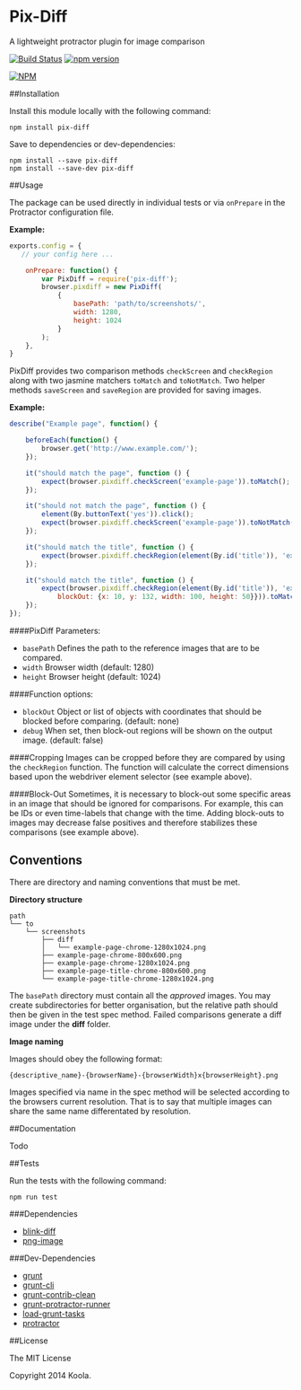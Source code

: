 Pix-Diff
==========

A lightweight protractor plugin for image comparison

[![Build Status](https://travis-ci.org/koola/pix-diff.svg)](https://travis-ci.org/koola/pix-diff)
[![npm version](https://badge.fury.io/js/pix-diff.svg)](http://badge.fury.io/js/pix-diff)

[![NPM](https://nodei.co/npm/pix-diff.png)](https://nodei.co/npm/pix-diff/)

##Installation

Install this module locally with the following command:
```shell
npm install pix-diff
```

Save to dependencies or dev-dependencies:
```shell
npm install --save pix-diff
npm install --save-dev pix-diff
```

##Usage

The package can be used directly in individual tests or via ```onPrepare``` in the Protractor configuration file.

**Example:**
```javascript
exports.config = {
   // your config here ...

    onPrepare: function() {
        var PixDiff = require('pix-diff');
        browser.pixdiff = new PixDiff(
            {
                basePath: 'path/to/screenshots/',
                width: 1280,
                height: 1024
            }
        );
    },
}
```

PixDiff provides two comparison methods ```checkScreen``` and ```checkRegion``` along with two jasmine matchers ```toMatch``` and ```toNotMatch```. Two helper methods ```saveScreen``` and ```saveRegion``` are provided for saving images.

**Example:**
```javascript
describe("Example page", function() {

    beforeEach(function() {
        browser.get('http://www.example.com/');
    });

    it("should match the page", function () {
        expect(browser.pixdiff.checkScreen('example-page')).toMatch();
    });

    it("should not match the page", function () {
        element(By.buttonText('yes')).click();
        expect(browser.pixdiff.checkScreen('example-page')).toNotMatch();
    });

    it("should match the title", function () {
        expect(browser.pixdiff.checkRegion(element(By.id('title')), 'example-page-title')).toMatch();
    });

    it("should match the title", function () {
        expect(browser.pixdiff.checkRegion(element(By.id('title')), 'example-page-title', {
            blockOut: {x: 10, y: 132, width: 100, height: 50}})).toMatch();
    });
});
```

####PixDiff Parameters:

* ```basePath``` Defines the path to the reference images that are to be compared.
* ```width``` Browser width (default: 1280)
* ```height``` Browser height (default: 1024)

####Function options:

* ```blockOut``` Object or list of objects with coordinates that should be blocked before comparing. (default: none)
* ```debug``` When set, then block-out regions will be shown on the output image. (default: false)

####Cropping
Images can be cropped before they are compared by using the ```checkRegion``` function. The function will calculate the correct dimensions based upon the webdriver element selector (see example above).

####Block-Out
Sometimes, it is necessary to block-out some specific areas in an image that should be ignored for comparisons. For example, this can be IDs or even time-labels that change with the time. Adding block-outs to images may decrease false positives and therefore stabilizes these comparisons (see example above).

## Conventions
There are directory and naming conventions that must be met.

**Directory structure**
```text
path
└── to
    └── screenshots
        ├── diff
        │   └── example-page-chrome-1280x1024.png
        ├── example-page-chrome-800x600.png
        ├── example-page-chrome-1280x1024.png
        ├── example-page-title-chrome-800x600.png
        └── example-page-title-chrome-1280x1024.png
```
The ```basePath``` directory must contain all the *approved* images. You may create subdirectories for better organisation, but the relative path should then be given in the test spec method. Failed comparisons generate a diff image under the **diff** folder.

**Image naming**

Images should obey the following format:

```text
{descriptive_name}-{browserName}-{browserWidth}x{browserHeight}.png
```
Images specified via name in the spec method will be selected according to the browsers current resolution. That is to say that multiple images can share the same name differentated by resolution.

##Documentation

Todo

##Tests

Run the tests with the following command:
```shell
npm run test
```

###Dependencies
* [blink-diff](https://github.com/yahoo/blink-diff)
* [png-image](https://github.com/koola/png-image)

###Dev-Dependencies
* [grunt](https://github.com/gruntjs/grunt)
* [grunt-cli](https://github.com/gruntjs/grunt-cli)
* [grunt-contrib-clean](https://github.com/gruntjs/grunt-contrib-clean)
* [grunt-protractor-runner](https://github.com/teerapap/grunt-protractor-runner)
* [load-grunt-tasks](https://github.com/sindresorhus/load-grunt-tasks)
* [protractor](https://github.com/angular/protractor)

##License

The MIT License

Copyright 2014 Koola.